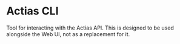 # Actias CLI
Tool for interacting with the Actias API. This is designed to be used alongside the Web UI, not as a replacement for it.